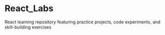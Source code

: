 # React_Labs
React learning repository featuring practice projects, code experiments, and skill-building exercises
